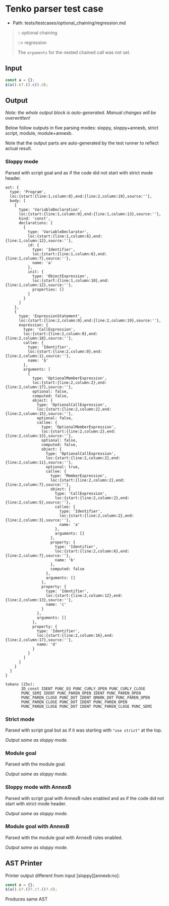# Tenko parser test case

- Path: tests/testcases/optional_chaining/regression.md

> :: optional chaining
>
> ::> regression
>
> The `arguments` for the nested chained call was not set.

## Input

`````js
const a = {};
$(a().b?.().c().d);
`````

## Output

_Note: the whole output block is auto-generated. Manual changes will be overwritten!_

Below follow outputs in five parsing modes: sloppy, sloppy+annexb, strict script, module, module+annexb.

Note that the output parts are auto-generated by the test runner to reflect actual result.

### Sloppy mode

Parsed with script goal and as if the code did not start with strict mode header.

`````
ast: {
  type: 'Program',
  loc:{start:{line:1,column:0},end:{line:2,column:19},source:''},
  body: [
    {
      type: 'VariableDeclaration',
      loc:{start:{line:1,column:0},end:{line:1,column:13},source:''},
      kind: 'const',
      declarations: [
        {
          type: 'VariableDeclarator',
          loc:{start:{line:1,column:6},end:{line:1,column:12},source:''},
          id: {
            type: 'Identifier',
            loc:{start:{line:1,column:6},end:{line:1,column:7},source:''},
            name: 'a'
          },
          init: {
            type: 'ObjectExpression',
            loc:{start:{line:1,column:10},end:{line:1,column:12},source:''},
            properties: []
          }
        }
      ]
    },
    {
      type: 'ExpressionStatement',
      loc:{start:{line:2,column:0},end:{line:2,column:19},source:''},
      expression: {
        type: 'CallExpression',
        loc:{start:{line:2,column:0},end:{line:2,column:18},source:''},
        callee: {
          type: 'Identifier',
          loc:{start:{line:2,column:0},end:{line:2,column:1},source:''},
          name: '$'
        },
        arguments: [
          {
            type: 'OptionalMemberExpression',
            loc:{start:{line:2,column:2},end:{line:2,column:17},source:''},
            optional: false,
            computed: false,
            object: {
              type: 'OptionalCallExpression',
              loc:{start:{line:2,column:2},end:{line:2,column:15},source:''},
              optional: false,
              callee: {
                type: 'OptionalMemberExpression',
                loc:{start:{line:2,column:2},end:{line:2,column:13},source:''},
                optional: false,
                computed: false,
                object: {
                  type: 'OptionalCallExpression',
                  loc:{start:{line:2,column:2},end:{line:2,column:11},source:''},
                  optional: true,
                  callee: {
                    type: 'MemberExpression',
                    loc:{start:{line:2,column:2},end:{line:2,column:7},source:''},
                    object: {
                      type: 'CallExpression',
                      loc:{start:{line:2,column:2},end:{line:2,column:5},source:''},
                      callee: {
                        type: 'Identifier',
                        loc:{start:{line:2,column:2},end:{line:2,column:3},source:''},
                        name: 'a'
                      },
                      arguments: []
                    },
                    property: {
                      type: 'Identifier',
                      loc:{start:{line:2,column:6},end:{line:2,column:7},source:''},
                      name: 'b'
                    },
                    computed: false
                  },
                  arguments: []
                },
                property: {
                  type: 'Identifier',
                  loc:{start:{line:2,column:12},end:{line:2,column:13},source:''},
                  name: 'c'
                }
              },
              arguments: []
            },
            property: {
              type: 'Identifier',
              loc:{start:{line:2,column:16},end:{line:2,column:17},source:''},
              name: 'd'
            }
          }
        ]
      }
    }
  ]
}

tokens (25x):
       ID_const IDENT PUNC_EQ PUNC_CURLY_OPEN PUNC_CURLY_CLOSE
       PUNC_SEMI IDENT PUNC_PAREN_OPEN IDENT PUNC_PAREN_OPEN
       PUNC_PAREN_CLOSE PUNC_DOT IDENT QMARK_DOT PUNC_PAREN_OPEN
       PUNC_PAREN_CLOSE PUNC_DOT IDENT PUNC_PAREN_OPEN
       PUNC_PAREN_CLOSE PUNC_DOT IDENT PUNC_PAREN_CLOSE PUNC_SEMI
`````

### Strict mode

Parsed with script goal but as if it was starting with `"use strict"` at the top.

_Output same as sloppy mode._

### Module goal

Parsed with the module goal.

_Output same as sloppy mode._

### Sloppy mode with AnnexB

Parsed with script goal with AnnexB rules enabled and as if the code did not start with strict mode header.

_Output same as sloppy mode._

### Module goal with AnnexB

Parsed with the module goal with AnnexB rules enabled.

_Output same as sloppy mode._

## AST Printer

Printer output different from input [sloppy][annexb:no]:

````js
const a = {};
$(a().b?.()?.c?.()?.d);
````

Produces same AST
